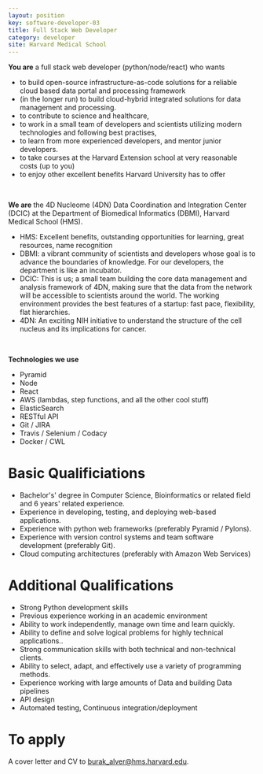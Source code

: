 ```yaml
---
layout: position
key: software-developer-03
title: Full Stack Web Developer
category: developer
site: Harvard Medical School
---
```


**You are** a full stack web developer (python/node/react) who wants

- to build open-source infrastructure-as-code solutions for a reliable cloud based data portal and processing framework
- (in the longer run) to build cloud-hybrid integrated solutions for data management and processing.
- to contribute to science and healthcare,
- to work in a small team of developers and scientists utilizing modern technologies and following best practises, 
- to learn from more experienced developers, and mentor junior developers.
- to take courses at the Harvard Extension school at very reasonable costs (up to you)
- to enjoy other excellent benefits Harvard University has to offer

<br>

**We are** the 4D Nucleome (4DN) Data Coordination and Integration Center (DCIC) at the Department of Biomedical Informatics (DBMI), Harvard Medical School (HMS).

- HMS: Excellent benefits, outstanding opportunities for learning, great resources, name recognition
- DBMI: a vibrant community of scientists and developers whose goal is to advance the boundaries of knowledge. For our developers, the department is like an incubator.
- DCIC: This is us; a small team building the core data management and analysis framework of 4DN, making sure that the data from the network will be accessible to scientists around the world. The working environment provides the best features of a startup: fast pace, flexibility, flat hierarchies.
- 4DN: An exciting NIH initiative to understand the structure of the cell nucleus and its implications for cancer.

<br>

**Technologies we use**

- Pyramid
- Node
- React
- AWS (lambdas, step functions, and all the other cool stuff)
- ElasticSearch
- RESTful API
- Git / JIRA
- Travis / Selenium / Codacy
- Docker / CWL

# Basic Qualificiations
- Bachelor's' degree in Computer Science, Bioinformatics or related field and 6 years' related experience.  
- Experience in developing, testing, and deploying web-based applications.
- Experience with python web frameworks (preferably Pyramid / Pylons).
- Experience with version control systems and team software development (preferably Git).
- Cloud computing architectures (preferably with Amazon Web Services)

# Additional Qualifications
- Strong Python development skills
- Previous experience working in an academic environment 
- Ability to work independently, manage own time and learn quickly. 
- Ability to define and solve logical problems for highly technical applications.. 
- Strong communication skills with both technical and non-technical clients. 
- Ability to select, adapt, and effectively use a variety of programming methods.
- Experience working with large amounts of Data and building Data pipelines
- API design
- Automated testing, Continuous integration/deployment

# To apply
A cover letter and CV to [burak_alver@hms.harvard.edu](mailto:burak_alver@hms.harvard.edu).
